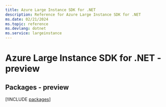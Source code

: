 ```yaml
---
title: Azure Large Instance SDK for .NET
description: Reference for Azure Large Instance SDK for .NET
ms.date: 02/21/2024
ms.topic: reference
ms.devlang: dotnet
ms.service: largeinstance
---
```

# Azure Large Instance SDK for .NET - preview
## Packages - preview
[!INCLUDE [packages](large-instance-index.md)]